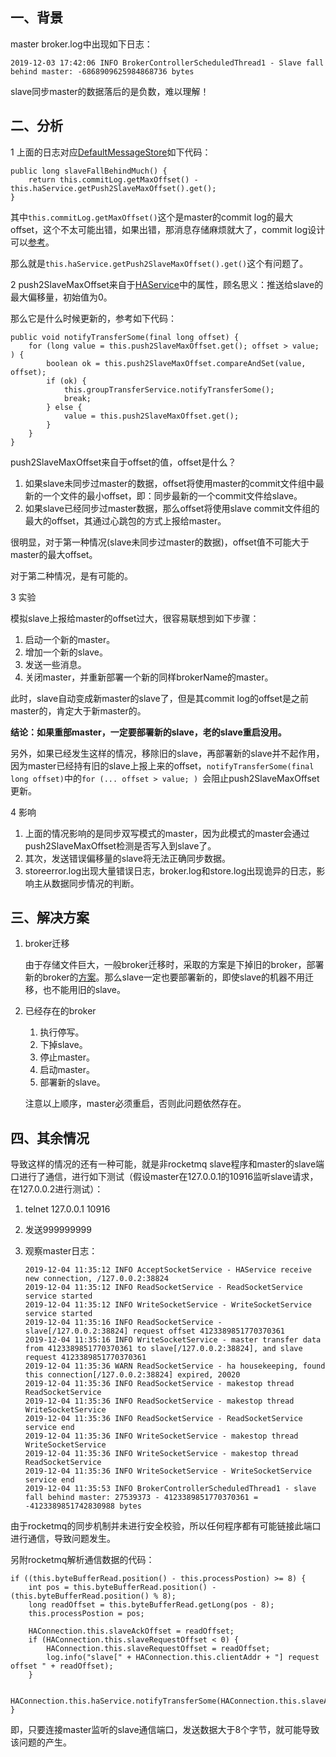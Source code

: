 ## <span id="background">一、背景</span>

master broker.log中出现如下日志：

```
2019-12-03 17:42:06 INFO BrokerControllerScheduledThread1 - Slave fall behind master: -6868909625984868736 bytes
```

slave同步master的数据落后的是负数，难以理解！

## <span id="analyse">二、分析</span>

1 上面的日志对应[DefaultMessageStore](https://github.com/apache/rocketmq/blob/master/store/src/main/java/org/apache/rocketmq/store/DefaultMessageStore.java#L941)如下代码：

```
public long slaveFallBehindMuch() {
    return this.commitLog.getMaxOffset() - this.haService.getPush2SlaveMaxOffset().get();
}
```

其中`this.commitLog.getMaxOffset()`这个是master的commit log的最大offset，这个不太可能出错，如果出错，那消息存储麻烦就大了，commit log设计可以[参考](https://blog.csdn.net/a417930422/article/details/52585180)。

那么就是`this.haService.getPush2SlaveMaxOffset().get()`这个有问题了。

2 push2SlaveMaxOffset来自于[HAService](https://github.com/apache/rocketmq/blob/master/store/src/main/java/org/apache/rocketmq/store/ha/HAService.java#L55)中的属性，顾名思义：推送给slave的最大偏移量，初始值为0。

那么它是什么时候更新的，参考如下代码：

```
public void notifyTransferSome(final long offset) {
    for (long value = this.push2SlaveMaxOffset.get(); offset > value; ) {
        boolean ok = this.push2SlaveMaxOffset.compareAndSet(value, offset);
        if (ok) {
            this.groupTransferService.notifyTransferSome();
            break;
        } else {
            value = this.push2SlaveMaxOffset.get();
        }
    }
}
```

push2SlaveMaxOffset来自于offset的值，offset是什么？

1. 如果slave未同步过master的数据，offset将使用master的commit文件组中最新的一个文件的最小offset，即：同步最新的一个commit文件给slave。
2. 如果slave已经同步过master数据，那么offset将使用slave commit文件组的最大的offset，其通过心跳包的方式上报给master。

很明显，对于第一种情况(slave未同步过master的数据)，offset值不可能大于master的最大offset。

对于第二种情况，是有可能的。

3 实验

模拟slave上报给master的offset过大，很容易联想到如下步骤：

1. 启动一个新的master。
2. 增加一个新的slave。
3. 发送一些消息。
4. 关闭master，并重新部署一个新的同样brokerName的master。

此时，slave自动变成新master的slave了，但是其commit log的offset是之前master的，肯定大于新master的。

**结论：如果重部master，一定要部署新的slave，老的slave重启没用。**

另外，如果已经发生这样的情况，移除旧的slave，再部署新的slave并不起作用，因为master已经持有旧的slave上报上来的offset，`notifyTransferSome(final long offset)`中的`for (... offset > value; ) `会阻止push2SlaveMaxOffset更新。

4 影响

1. 上面的情况影响的是同步双写模式的master，因为此模式的master会通过push2SlaveMaxOffset检测是否写入到slave了。
2. 其次，发送错误偏移量的slave将无法正确同步数据。
3. storeerror.log出现大量错误日志，broker.log和store.log出现诡异的日志，影响主从数据同步情况的判断。

## <span id="resolution">三、解决方案</span>

1. broker迁移

   由于存储文件巨大，一般broker迁移时，采取的方案是下掉旧的broker，部署新的broker的[方案](https://github.com/sohutv/mqcloud/wiki/broker%E8%BF%81%E7%A7%BB)。那么slave一定也要部署新的，即使slave的机器不用迁移，也不能用旧的slave。

2. 已经存在的broker

   1. 执行停写。
   2. 下掉slave。
   3. 停止master。
   4. 启动master。
   5. 部署新的slave。

   注意以上顺序，master必须重启，否则此问题依然存在。

## <span id="other">四、其余情况</span>

导致这样的情况的还有一种可能，就是非rocketmq slave程序和master的slave端口进行了通信，进行如下测试（假设master在127.0.0.1的10916监听slave请求，在127.0.0.2进行测试）：

1. telnet 127.0.0.1 10916

2. 发送999999999

3. 观察master日志：

   ```
   2019-12-04 11:35:12 INFO AcceptSocketService - HAService receive new connection, /127.0.0.2:38824
   2019-12-04 11:35:12 INFO ReadSocketService - ReadSocketService service started
   2019-12-04 11:35:12 INFO WriteSocketService - WriteSocketService service started
   2019-12-04 11:35:16 INFO ReadSocketService - slave[/127.0.0.2:38824] request offset 4123389851770370361
   2019-12-04 11:35:16 INFO WriteSocketService - master transfer data from 4123389851770370361 to slave[/127.0.0.2:38824], and slave request 4123389851770370361
   2019-12-04 11:35:36 WARN ReadSocketService - ha housekeeping, found this connection[/127.0.0.2:38824] expired, 20020
   2019-12-04 11:35:36 INFO ReadSocketService - makestop thread ReadSocketService
   2019-12-04 11:35:36 INFO ReadSocketService - makestop thread WriteSocketService
   2019-12-04 11:35:36 INFO ReadSocketService - ReadSocketService service end
   2019-12-04 11:35:36 INFO WriteSocketService - makestop thread WriteSocketService
   2019-12-04 11:35:36 INFO WriteSocketService - makestop thread ReadSocketService
   2019-12-04 11:35:36 INFO WriteSocketService - WriteSocketService service end
   2019-12-04 11:35:53 INFO BrokerControllerScheduledThread1 - slave fall behind master: 27539373 - 4123389851770370361 = -4123389851742830988 bytes
   ```

由于rocketmq的同步机制并未进行安全校验，所以任何程序都有可能链接此端口进行通信，导致问题发生。

另附rocketmq解析通信数据的代码：

```
if ((this.byteBufferRead.position() - this.processPostion) >= 8) {
    int pos = this.byteBufferRead.position() - (this.byteBufferRead.position() % 8);
    long readOffset = this.byteBufferRead.getLong(pos - 8);
    this.processPostion = pos;

    HAConnection.this.slaveAckOffset = readOffset;
    if (HAConnection.this.slaveRequestOffset < 0) {
        HAConnection.this.slaveRequestOffset = readOffset;
        log.info("slave[" + HAConnection.this.clientAddr + "] request offset " + readOffset);
    }

    HAConnection.this.haService.notifyTransferSome(HAConnection.this.slaveAckOffset);
}
```

即，只要连接master监听的slave通信端口，发送数据大于8个字节，就可能导致该问题的产生。